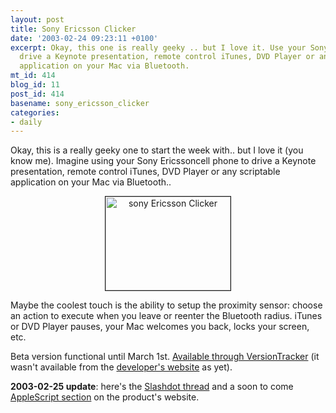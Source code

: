 ```yaml
---
layout: post
title: Sony Ericsson Clicker
date: '2003-02-24 09:23:11 +0100'
excerpt: Okay, this one is really geeky .. but I love it. Use your Sony Ericsson to
  drive a Keynote presentation, remote control iTunes, DVD Player or any scriptable
  application on your Mac via Bluetooth.
mt_id: 414
blog_id: 11
post_id: 414
basename: sony_ericsson_clicker
categories:
- daily
---
```

Okay, this is a really geeky one to start the week with.. but I love it (you know me). Imagine using your Sony Ericssoncell phone to drive a Keynote presentation, remote control iTunes, DVD Player or any scriptable application on your Mac via Bluetooth..

<div align="center"><img src="/assets/macinblog/img/t68i-remote.jpg" height="150" width="200" border="1" alt="sony Ericsson Clicker"></div>

Maybe the coolest touch is the ability to setup the proximity sensor: choose an action to execute when you leave or reenter the Bluetooth radius. iTunes or DVD Player pauses, your Mac welcomes you back, locks your screen, etc.

Beta version functional until March 1st. <a href="http://www.versiontracker.com/dyn/moreinfo/macosx/18500">Available through VersionTracker</a> (it wasn't available from the <a href="http://homepage.mac.com/jonassalling/Shareware/">developer's website</a> as yet).

<b>2003-02-25 update</b>: here's the <a href="http://slashdot.org/article.pl?sid=03/02/25/0321244">Slashdot thread</a> and a soon to come <a href="http://homepage.mac.com/jonassalling/Shareware/Clicker/scripts.html">AppleScript section</a> on the product's website.
